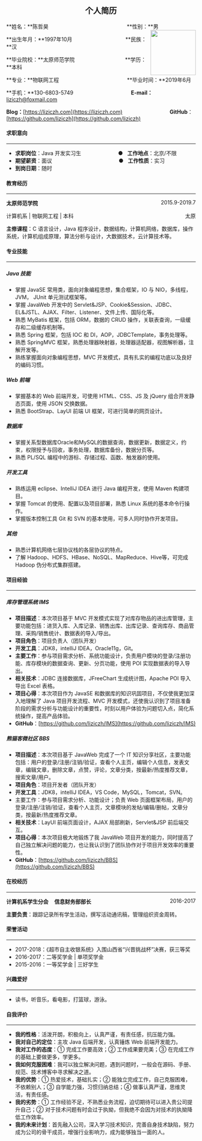 ## <center>个人简历</center>



**姓名：**陈哲昊&nbsp;&nbsp;&nbsp;&nbsp;&nbsp;&nbsp;&nbsp;&nbsp;&nbsp;&nbsp;&nbsp;&nbsp;&nbsp;&nbsp;&nbsp;&nbsp;&nbsp;&nbsp;&nbsp;&nbsp;&nbsp;&nbsp;&nbsp;&nbsp;&nbsp;&nbsp;&nbsp;&nbsp;&nbsp;&nbsp;&nbsp;&nbsp;&nbsp;&nbsp;&nbsp;&nbsp;&nbsp;&nbsp;&nbsp;&nbsp;&nbsp;&nbsp;&nbsp;&nbsp;&nbsp;&nbsp;&nbsp;&nbsp;&nbsp;&nbsp;&nbsp;&nbsp;&nbsp;**性别：**男 <img src="F:\lizi-cloud\lizi-indiv\证件照\.png" style="float:right;width:120px" >

**出生年月：**1997年10月&nbsp;&nbsp;&nbsp;&nbsp;&nbsp;&nbsp;&nbsp;&nbsp;&nbsp;&nbsp;&nbsp;&nbsp;&nbsp;&nbsp;&nbsp;&nbsp;&nbsp;&nbsp;&nbsp;&nbsp;&nbsp;&nbsp;&nbsp;&nbsp;&nbsp;&nbsp;&nbsp;&nbsp;&nbsp;&nbsp;&nbsp;&nbsp;&nbsp;&nbsp;&nbsp;&nbsp;**民族：**汉

**毕业院校：**太原师范学院&nbsp;&nbsp;&nbsp;&nbsp;&nbsp;&nbsp;&nbsp;&nbsp;&nbsp;&nbsp;&nbsp;&nbsp;&nbsp;&nbsp;&nbsp;&nbsp;&nbsp;&nbsp;&nbsp;&nbsp;&nbsp;&nbsp;&nbsp;&nbsp;&nbsp;&nbsp;&nbsp;&nbsp;&nbsp;&nbsp;&nbsp;&nbsp;&nbsp;&nbsp;**学历：**本科

**专业：**物联网工程&nbsp;&nbsp;&nbsp;&nbsp;&nbsp;&nbsp;&nbsp;&nbsp;&nbsp;&nbsp;&nbsp;&nbsp;&nbsp;&nbsp;&nbsp;&nbsp;&nbsp;&nbsp;&nbsp;&nbsp;&nbsp;&nbsp;&nbsp;&nbsp;&nbsp;&nbsp;&nbsp;&nbsp;&nbsp;&nbsp;&nbsp;&nbsp;&nbsp;&nbsp;&nbsp;&nbsp;&nbsp;&nbsp;&nbsp;&nbsp;&nbsp;&nbsp;&nbsp;&nbsp;&nbsp;&nbsp;**毕业时间：**2019年6月

**手机：**130-6803-5749&nbsp;&nbsp;&nbsp;&nbsp;&nbsp;&nbsp;&nbsp;&nbsp;&nbsp;&nbsp;&nbsp;&nbsp;&nbsp;&nbsp;&nbsp;&nbsp;&nbsp;&nbsp;&nbsp;&nbsp;&nbsp;&nbsp;&nbsp;&nbsp;&nbsp;&nbsp;&nbsp;&nbsp;&nbsp;&nbsp;&nbsp;&nbsp;&nbsp;&nbsp;&nbsp;&nbsp;&nbsp;&nbsp;&nbsp;**E-mail：**[liziczh@foxmail.com](liziczh@foxmail.com)

**Blog：**[https://liziczh.com](https://liziczh.com) &nbsp;&nbsp;&nbsp;&nbsp;&nbsp;&nbsp;&nbsp;&nbsp;&nbsp;&nbsp;&nbsp;&nbsp;&nbsp;&nbsp;&nbsp;&nbsp;&nbsp;&nbsp;&nbsp;&nbsp;&nbsp;&nbsp;&nbsp;&nbsp;&nbsp;&nbsp;&nbsp;&nbsp;&nbsp;&nbsp; **GitHub**：[https://github.com/liziczh](https://github.com/liziczh)



#### 求职意向

---

- **求职岗位**：Java 开发实习生&nbsp;&nbsp;&nbsp;&nbsp;&nbsp;&nbsp;&nbsp;&nbsp;&nbsp;&nbsp;&nbsp;&nbsp;&nbsp;&nbsp;&nbsp;&nbsp;&nbsp;&nbsp;&nbsp;&nbsp;&nbsp;&nbsp;&nbsp;&nbsp;&nbsp;●&nbsp;&nbsp;&nbsp;**工作地点**：北京/不限
- **期望薪资**：面议&nbsp;&nbsp;&nbsp;&nbsp;&nbsp;&nbsp;&nbsp;&nbsp;&nbsp;&nbsp;&nbsp;&nbsp;&nbsp;&nbsp;&nbsp;&nbsp;&nbsp;&nbsp;&nbsp;&nbsp;&nbsp;&nbsp;&nbsp;&nbsp;&nbsp;&nbsp;&nbsp;&nbsp;&nbsp;&nbsp;&nbsp;&nbsp;&nbsp;&nbsp;&nbsp;&nbsp;&nbsp;&nbsp;&nbsp;&nbsp;&nbsp;&nbsp;&nbsp;&nbsp;&nbsp;●&nbsp;&nbsp;&nbsp;**工作性质**：实习
- **到岗日期**：随时




#### 教育经历

---

**太原师范学院**<span style="float:right;" >2015.9-2019.7</span>

计算机系 | 物联网工程 | 本科<span style="float:right;" >太原</span>

**主修课程**：C 语言设计，Java 程序设计，数据结构，计算机网络，数据库，操作系统，计算机组成原理，算法分析与设计，大数据技术，云计算技术等。



#### 专业技能

---

##### Java 技能

- 掌握 JavaSE 常用类，面向对象编程思想，集合框架，IO 与 NIO，多线程，JVM， JUnit 单元测试框架等。
- 掌握 JavaWeb 开发中的 Servlet&JSP、Cookie&Session、JDBC、EL&JSTL、AJAX、Filter、Listener、文件上传、国际化等。
- 熟悉 MyBatis 框架，包括 ORM，数据的 CRUD 操作，关联表查询，一级缓存和二级缓存机制等。
- 熟悉 Spring 框架，包括 IOC 和 DI，AOP，JDBCTemplate，事务处理等。
- 熟悉 SpringMVC 框架，熟悉处理器映射器，处理器适配器，视图解析器，注解开发等。
- 熟练掌握面向对象编程思想，MVC 开发模式，具有扎实的编程功底以及良好的编码习惯。



##### Web 前端

- 掌握基本的 Web 前端开发，可使用 HTML、CSS、JS 及 jQuery 组合开发静态页面，使用 JSON 交换数据。
- 熟悉 BootStrap、LayUI 前端 UI 框架，可进行简单的网页设计。

##### 数据库

- 掌握关系型数据库Oracle和MySQL的数据查询，数据更新，数据定义，约束，权限授予与回收，事务处理，数据库备份，数据分页等。
- 熟悉 PL/SQL 编程中的游标、存储过程、函数、触发器的使用。

##### 开发工具

- 熟练运用 eclipse、IntelliJ IDEA 进行 Java 编程开发，使用 Maven 构建项目。
- 掌握 Tomcat 的使用、配置以及项目部署，熟悉 Linux 系统的基本命令行操作。
- 掌握版本控制工具 Git 和 SVN 的基本使用，可多人同时协作开发项目。

##### 其他

- 熟悉计算机网络七层协议栈的各层协议的特点。
- 了解 Hadoop、HDFS、HBase、NoSQL、MapReduce、Hive等，可完成 Hadoop 伪分布式集群搭建。

#### 项目经验

---

##### 库存管理系统 IMS

- **项目描述**：本次项目基于 MVC 开发模式实现了对库存物品的进出库管理，主要功能包括：进货入库、入库记录、销售出库、出库记录、查询库存、商品管理、采购/销售统计、数据表的导入/导出。
- **项目角色**：项目负责人（团队开发）
- **开发工具**：JDK8，intelliJ IDEA，Oracle11g，Git。
- **主要工作**：参与项目需求分析、系统功能设计，负责用户模块的登录/注册功能、库存模块的数据查询、更新、分页功能，使用 POI 实现数据表的导入导出。
- **相关技术**：JDBC 连接数据库，JFreeChart 生成统计图，Apache POI 导入导出 Excel 表格。
- **项目心得**：本次项目作为 JavaSE 和数据库的知识巩固项目，不仅使我更加深入地理解了 Java 项目开发流程、MVC 开发模式，还使我认识到了项目准备阶段的需求分析与功能设计的重要性，时刻以用户体验为问题切入点，简化系统操作，提高产品体验。
- **GitHub**：[https://github.com/liziczh/IMS](https://github.com/liziczh/IMS)

##### 熊猫客微社区 BBS

- **项目描述**：本次项目基于 JavaWeb 完成了一个 IT 知识分享社区，主要功能包括：用户的登录/注册/注销/验证，查看个人主页，编辑个人信息，发表文章，编辑文章，删除文章，点赞，评论，文章分类，按最新/热度推荐文章，搜索文章/用户。
- **项目角色**：项目开发者（团队开发）
- **开发工具**：JDK8，intelliJ IDEA，VS Code，MySQL，Tomcat，SVN。
- 主要工作：参与项目需求分析、功能设计；负责 Web 页面框架布局，用户的登录/注册/注销/验证，查看个人主页，文章模块的发帖/编辑/删帖，文章分类，按最新/热度推荐文章。
- **相关技术**：LayUI 前端页面设计，AJAX 局部刷新，Servlet&JSP 前后端交互。
- **项目心得**：本次项目极大地锻炼了我 JavaWeb 项目开发的能力，同时提高了自己独立解决问题的能力，也让我认识到了团队协作对于项目开发效率的重要性。
- **GitHub**：[https://github.com/liziczh/BBS](https://github.com/liziczh/BBS)

#### 在校经历

---

**计算机系学生分会**&nbsp;&nbsp;&nbsp;&nbsp;**信息财务部部长**<span style="float:right;" >2016-2017</span>

**主要负责**：跟踪记录所有学生活动，撰写活动通讯稿，管理组织资金周转。



#### 荣誉活动

---

- 2017-2018：《超市自主收银系统》入围山西省“兴晋挑战杯”决赛，获三等奖
- 2016-2017：二等奖学金 | 单项奖学金
- 2015-2016：一等奖学金 | 三好学生



#### 兴趣爱好

---

- 读书，听音乐，看电影，打篮球，游泳。



#### 自我评价

---

- **我的性格**：活泼开朗，积极向上，认真严谨，有责任感，抗压能力强。
- **我对自己的定位**：主攻 Java 后端开发，认真锤炼 Web 前端开发能力。
- **我对工作的态度**：① 完成工作要高效；② 工作成果要完美；③ 在完成工作的基础上要做更多，学更多。
- **我如何克服困难**：我可以独立解决问题，遇到问题时，一般会在源码、手册、规范、技术博客中寻求解决之道。
- **我的优势**：① 热爱技术，基础扎实；② 能独立完成工作，自己克服困难，不依赖别人；③ 自学能力强，习惯归纳总结；④ 做事认真严谨，思维灵活，有责任感。
- **我的劣势**：① 工作经验不足，不熟悉业务流程，迫切期待可以进入贵公司提升自己；② 对于技术问题有时会过于执拗，但我绝不会因为对技术的执拗降低工作效率。
- **我的未来计划**：首先融入公司，深入学习技术知识，完善自身技术缺陷，努力成为公司的骨干成员，增强行业影响力，成为能够独当一面的人。